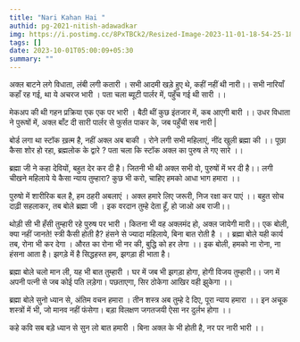 ```yaml
---
title: "Nari Kahan Hai "
authid: pg-2021-nitish-adawadkar
img: https://i.postimg.cc/8PxTBCk2/Resized-Image-2023-11-01-18-54-25-1892.webp
tags: []
date: 2023-10-01T05:00:09+05:30
summary: ""
---
```


अक्ल बाटने लगे विधाता, लंबी लगी कतारी । 
सभी आदमी खड़े हुए थे, कहीं नहीं थी नारी।। 
सभी नारियाँ कहाँ रह गई, था ये अचरज भारी । 
पता चला ब्यूटी पार्लर में, पहुँच गई थी सारी ।।

मेकअप की थी गहन प्रक्रिया एक एक पर भारी । बैठी थीं कुछ इंतजार में, कब आएगी बारी ।। 
उधर विधाता ने पुरूषों में, अक्ल बाँट दी सारी पार्लर से फुर्सत पाकर के, जब पहुँची सब नारी |

बोर्ड लगा था स्टॉक ख़त्म है, नहीं अक्ल अब बाकी । रोने लगी सभी महिलाएं, नींद खुली ब्रह्मा की ।। 
पूछा कैसा शोर हो रहा, ब्रह्मलोक के द्वारे ? 
पता चला कि स्टॉक अक्ल का पुरुष ले गए सारे ।।

ब्रह्मा जी ने कहा देवियों, बहुत देर कर दी है। 
जितनी भी थी अक्ल सभी वो, पुरुषों में भर दी है।। 
लगी चीखने महिलाये ये कैसा न्याय तुम्हारा? 
कुछ भी करो, चाहिए हमको आधा भाग हमारा ।।

पुरुषो में शारीरिक बल है, हम ठहरी अबलाएं । 
अक्ल हमारे लिए जरूरी, निज रक्षा कर पाएं ।। 
बहुत सोच दाढ़ी सहलाकर, तब बोले ब्रह्मा जी । 
इक वरदान तुम्हे देता हूँ, हो जाओ अब राजी।।

थोड़ी सी भी हँसी तुम्हारी रहे पुरुष पर भारी । कितना भी वह अक्लमंद हो, अक्ल जायेगी मारी।। एक बोली, क्या नहीं जानते! स्त्री कैसी होती है? 
हंसने से ज्यादा महिलाये, बिना बात रोती है । । 
ब्रह्मा बोले यही कार्य तब, रोना भी कर देगा । 
औरत का रोना भी नर की, बुद्धि को हर लेगा ।। 
इक बोली, हमको ना रोना, ना हंसना आता है। 
झगड़े में है सिद्धहस्त हम, झगड़ा ही भाता है।

ब्रह्मा बोले चलो मान ली, यह भी बात तुम्हारी । 
घर में जब भी झगड़ा होगा, होगी विजय तुम्हारी।। जग में अपनी पत्नी से जब कोई पति लड़ेगा। पछताएगा, सिर ठोकेगा आखिर वही झुकेगा ।।

ब्रह्मा बोले सुनो ध्यान से, अंतिम वचन हमारा । 
तीन शस्त्र अब तुम्हे दे दिए, पूरा न्याय हमारा ।। 
इन अचूक शस्त्रों में भी, जो मानव नहीं फंसेगा। 
बड़ा विलक्षण जगतजयी ऐसा नर दुर्लभ होगा ।।

कहे कवि सब बड़े ध्यान से सुन लो बात हमारी । बिना अक्ल के भी होती है, नर पर नारी भारी ।।

